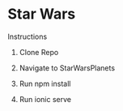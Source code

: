 # Star Wars

Instructions

1. Clone Repo

2. Navigate to StarWarsPlanets

3. Run npm install

4. Run ionic serve
